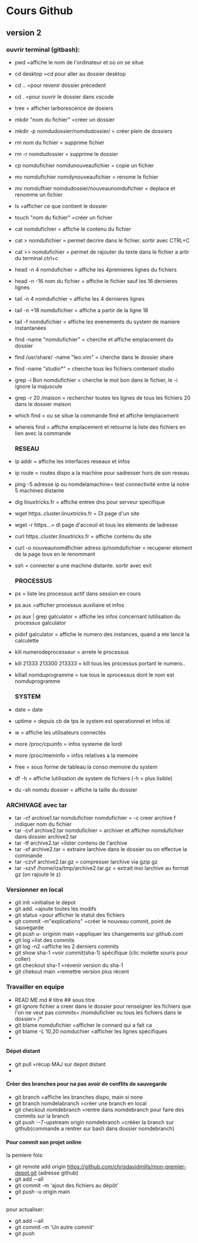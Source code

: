 
# Cours Github
## version 2
  

### ouvrir terminal (gitbash):
* pwd =affiche le nom de l'ordinateur et où on se situe
* cd desktop =cd pour aller au dossier desktop
* cd .. =pour revenir dossier précedent
* cd . =pour ouvrir le dossier dans vscode
* tree = afficher larborescence de dosiers
* mkdir "nom du fichier" =créer un dossier
* mkdir -p nomdudossier/nomdudossier/ = créer plein de dossiers
* rm nom du fichier = supprime fichier
* rm -r nomdudossier = supprime le dossier
* cp nomdufichier nomdunouveaufichier = copie un fichier
* mv nomdufichier nomdynouveaufichier = renome le fichier
* mv nomdufhier nomdudossier/nouveaunomdufichier = deplace et renomme un fichier
* ls =afficher ce que contient le dossier
* touch "nom du fichier" =créer un fichier
* cat nomdufichier = affiche le contenu du fichier
* cat > nomdufichier = permet decrire dans le fichier. sortir avec CTRL+C
* cat >> nomdufichier = permet de rajouter du texte dans le fichier a artir du terminal.ctrl+c
* head -n 4 nomdufichier = affiche les 4premieres lignes du fichiers
* head -n -16 nom du fichier = affiche le fichier sauf les 16 dernieres lignes
* tail -n 4 nomdufichier = affiche les 4 dernieres lignes
* tail -n +18 nomdufichier = affiche a partir de la ligne 18
* tail -f nomdufichier = affiche les evenements du system de maniere instantanées
* find -name "nomdufichier" = cherche et affiche emplacement du dossier
* find /usr/share/ -name "leo.vim" = cherche dans le dossier share
* find -name "studio*" = cherche tous les fichiers contenant studio
* grep -i Bon nomdufichier = cherche le mot bon dans le fichier, le -i ignore la majuscule
* grep -r 20 /maison = rechercher toutes les lignes de tous les fichiers 20 dans le dossier maison
* which find = ou se situe la commande find et affiche lemplacement
* whereis find = affiche emplacement et retourne la liste des fichiers en lien avec la commande
  
  ### RESEAU
* ip addr = affiche les interfaces reseaux et infos
* ip route = routes dispo a la machine pour sadresser hors de son reseau
* ping -5 adresse ip ou nomdelamachine= test connectivité entre la notre 5 machines distante
* dig linuxtricks.fr = affiche entree dns pour serveur specifique
* wget https..cluster.linuxtricks.fr = Dl page d'un site
* wget -r https...= dl page d'acceuil et tous les elements de ladresse
* curl https..cluster.linuxtricks.fr = affiche contenu du site
* curl -o nouveaunomdfichier adress ip/nomdufichier = recuperer element de la page tous en le renommant
* ssh = connecter a une machine distante. sortir avec exit
  
  ### PROCESSUS
* ps = liste les processus actif dans session en cours
* ps aux =afficher processus auxiliaire et infos
* ps aux | grep galculator = affiche les infos concernant lutilisation du processus galculator
* pidof galculator = affiche le numero des instances, quand a ete lancé la calculette
* kill numerodeprocesseur = arrete le processus
* kill 21333 213300 213333 = kill tous les processus portant le numero..
* killall nomduprogramme = tue tous le sprocessus dont le nom est nomduprogramme
  
  ### SYSTEM
* date = date
* uptime = depuis cb de tps le system est operationnel et infos id
* w = affiche les utilisateurs connectés
* more /proc/cpuinfo = infos systeme de lordi
* more /proc/meminfo = infos relatives a la memoire
* free = sous forme de tableau la conso memoire du system
* df -h = affiche lutilisation de system de fichiers (-h = plus lisible)
* du -sh nomdu dossier = affiche la taille du dossier
 
 ### ARCHIVAGE avec tar
* tar -cf archive1.tar nomdufichier nomdufichier = -c creer archive f indiquer nom du fichier 
* tar -cvf archive2.tar nomdufichier = archiver et afficher nomdufichier dans dossier archive2.tar
* tar -tf archive2.tar =lister contenu de l'archive
* tar -xf archive2.tar = extraire larchive dans le dossier ou on effectue la commande
* tar -czvf archive2.tar.gz = compresser larchive via gzip gz
* tar -xzvf /home/iza/tmp/archive2.tar.gz = extrait moi larchive au format gz (on rajoute le z)

### Versionner en local
* git init =initialise le depot
* git add. =ajoute toutes les modifs
* git status =pour afficher le statut des fichiers
* git commit -m"explications" =créer le nouveau commit, point de sauvegarde
* git push u- originin main =appliquer les changements sur github.com  
* git log =list des commits
* git log -n2 =affiche les 2 derniers commits
* git show sha-1 =voir commit(sha-1) spécifique (clic molette souris pour coller)
* git checkout sha-1 =revenir version du sha-1
* git chekout main =remettre version plus récent
    
### Travailler en equipe
* READ ME.md # titre ## sous titre
* git ignore fichier a creer dans le dossier pour renseigner les fichiers que l'on ne veut pas commits= /nomdufichier ou tous les fichiers dans le dossier= /*
* git blame nomdufichier =afficher le connard qui a fait ca
* git blame -L 10,20 nomduchier =afficher les lignes spécifiques
* 
#### Dépot distant
* git pull =récup MAJ sur depot distant
* 
#### Créer des branches pour na pas avoir de conflits de sauvegarde
* git branch =affiche les branches dispo, main si none
* git branch nomdelabranch =créer une branch en local
* git checkout nomdebranch =rentre dans nomdebranch pour faire des commits sur la branch
* git push --7-upstream origin nomdebranch =crééer la branch sur github(commande a rentrer sur bash dans dossier nomdebranch)

#### Pour commit son projet online
la pemiere fois:
* git remote add origin https://github.com/chrisdavidmills/mon-premier-depot.git (adresse github) 
* git add --all
* git commit -m 'ajout des fichiers au dépôt'
* git push -u origin main
* 
pour actualiser:
* git add --all
* git commit -m 'Un autre commit'
* git push




